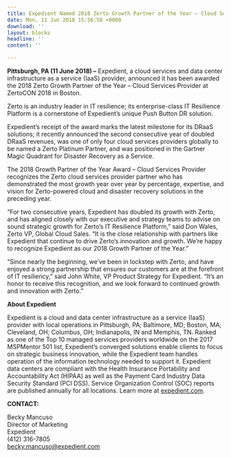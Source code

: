 ```yaml
---
title: Expedient Named 2018 Zerto Growth Partner of the Year – Cloud Services Provider
date: Mon, 11 Jun 2018 15:56:58 +0000
download: ''
layout: blocks
headline: ''
content: ''

---
```

**Pittsburgh, PA (11 June 2018) –** Expedient, a cloud services and data center infrastructure as a service (IaaS) provider, announced it has been awarded the 2018 Zerto Growth Partner of the Year – Cloud Services Provider at ZertoCON 2018 in Boston.

Zerto is an industry leader in IT resilience; its enterprise-class IT Resilience Platform is a cornerstone of Expedient’s unique Push Button DR solution.

Expedient’s receipt of the award marks the latest milestone for its DRaaS solutions; it recently announced the second consecutive year of doubled DRaaS revenues, was one of only four cloud services providers globally to be named a Zerto Platinum Partner, and was positioned in the Gartner Magic Quadrant for Disaster Recovery as a Service.

The 2018 Growth Partner of the Year Award – Cloud Services Provider recognizes the Zerto cloud services provider partner who has demonstrated the most growth year over year by percentage, expertise, and vision for Zerto-powered cloud and disaster recovery solutions in the preceding year.

“For two consecutive years, Expedient has doubled its growth with Zerto, and has aligned closely with our executive and strategy teams to advise on sound strategic growth for Zerto’s IT Resilience Platform,” said Don Wales, Zerto VP, Global Cloud Sales. “It is the close relationship with partners like Expedient that continue to drive Zerto’s innovation and growth. We’re happy to recognize Expedient as our 2018 Growth Partner of the Year.”

“Since nearly the beginning, we’ve been in lockstep with Zerto, and have enjoyed a strong partnership that ensures our customers are at the forefront of IT resiliency,” said John White, VP Product Strategy for Expedient. “It’s an honor to receive this recognition, and we look forward to continued growth and innovation with Zerto.”

**About Expedient**

Expedient is a cloud and data center infrastructure as a service (IaaS) provider with local operations in Pittsburgh, PA; Baltimore, MD; Boston, MA; Cleveland, OH; Columbus, OH; Indianapolis, IN and Memphis, TN. Ranked as one of the Top 10 managed services providers worldwide on the 2017 MSPMentor 501 list, Expedient’s converged solutions enable clients to focus on strategic business innovation, while the Expedient team handles operation of the information technology needed to support it. Expedient data centers are compliant with the Health Insurance Portability and Accountability Act (HIPAA) as well as the Payment Card Industry Data Security Standard (PCI DSS). Service Organization Control (SOC) reports are published annually for all locations. Learn more at [expedient.com](http://www.expedient.com/).

**CONTACT:**

Becky Mancuso  
Director of Marketing  
Expedient  
(412) 316-7805  
[becky.mancuso@expedient.com](mailto:becky.mancuso@expedient.com)